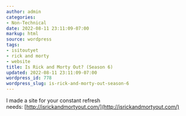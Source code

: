 ```yaml
---
author: admin
categories:
- Non-Technical
date: 2022-08-11 23:11:09-07:00
markup: html
source: wordpress
tags:
- isitoutyet
- rick and morty
- website
title: Is Rick and Morty Out? (Season 6)
updated: 2022-08-11 23:11:09-07:00
wordpress_id: 778
wordpress_slug: is-rick-and-morty-out-season-6
---
```

I made a site for your constant refresh needs: [http://isrickandmortyout.com/](http://isrickandmortyout.com/)

